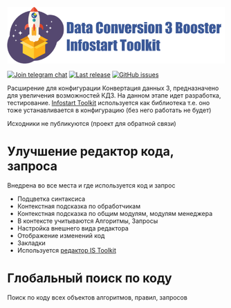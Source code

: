 [![Data Conversion 3 Booster](logo_capture_new.png)](https://infostart.ru/public/1499859/)

[![Join telegram chat](https://img.shields.io/badge/chat-telegram-blue?style=flat&logo=telegram)](https://t.me/joinchat/iyi3Tlf_7jNiMmIy) 
[![Last release](https://img.shields.io/github/v/release/Evg-lylyk/DC3BoosterISToolkit?include_prereleases&label=last%20release&style=badge)](https://github.com/Evg-lylyk/DC3BoosterISToolkit/releases/latest)
[![GitHub issues](https://img.shields.io/github/issues-raw/Evg-lylyk/DC3BoosterISToolkit?style=badge)](https://github.com/Evg-lylyk/DC3BoosterISToolkit/issues)

Расширение для конфигурации Конвертация данных 3, предназначено для увеличения возможностей КД3.
На данном этапе идет разработка, тестирование. [Infostart Toolkit](https://infostart.ru/public/1254364/) используется как библиотека т.е. оно тоже устанавливается в конфигурацию (без него работать не будет)

Исходники не публикуются (проект для обратной связи)

# Улучшение редактор кода, запроса
Внедрена во все места и где используется код и запрос

* Подцветка синтаксиса
* Контекстная подсказка по обработчикам
* Контекстная подсказка по общим модулям, модулям менеджера
* В контексте учитываются Алгоритмы, Запросы
* Настройка внешнего вида редактора
* Отображение изменений код
* Закладки
* Используется [редактор IS Toolkit](https://infostart.ru/1c/articles/1446383/)

# Глобальный поиск по коду

Поиск по коду всех объектов алгоритмов, правил, запросов
